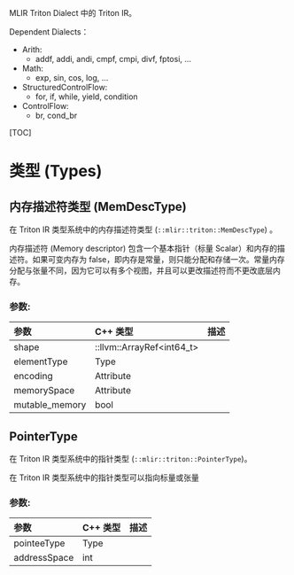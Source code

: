 MLIR Triton Dialect 中的 Triton IR。

Dependent Dialects：

- Arith:
  - addf, addi, andi, cmpf, cmpi, divf, fptosi, …
- Math:
  - exp, sin, cos, log, …
- StructuredControlFlow:
  - for, if, while, yield, condition
- ControlFlow:
  - br, cond_br

[TOC]

# 类型 (Types)

## 内存描述符类型 (MemDescType)

在 Triton IR 类型系统中的内存描述符类型 (`::mlir::triton::MemDescType`) 。

内存描述符 (Memory descriptor) 包含一个基本指针（标量 Scalar）和内存的描述符。如果可变内存为 false，即内存是常量，则只能分配和存储一次。常量内存分配与张量不同，因为它可以有多个视图，并且可以更改描述符而不更改底层内存。

### 参数:

| **参数**       | **C++ 类型**              | **描述** |
| :------------- | :------------------------ | :------- |
| shape          | ::llvm::ArrayRef<int64_t> |          |
| elementType    | Type                      |          |
| encoding       | Attribute                 |          |
| memorySpace    | Attribute                 |          |
| mutable_memory | bool                      |          |

## PointerType

在 Triton IR 类型系统中的指针类型 (`::mlir::triton::PointerType`)。

在 Triton IR 类型系统中的指针类型可以指向标量或张量

### 参数:

| **参数**     | **C++ 类型** | **描述** |
| :----------- | :----------- | :------- |
| pointeeType  | Type         |          |
| addressSpace | int          |          |
